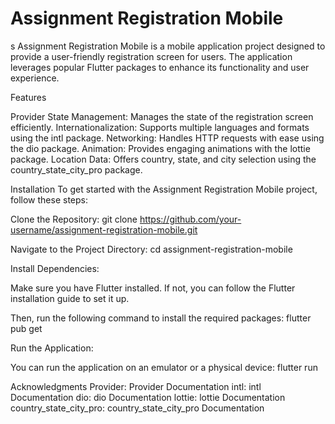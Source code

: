 # Assignment Registration Mobile
s
Assignment Registration Mobile is a mobile application project designed to provide a user-friendly registration screen for users. The application leverages popular Flutter packages to enhance its functionality and user experience.

Features

Provider State Management: Manages the state of the registration screen efficiently.
Internationalization: Supports multiple languages and formats using the intl package.
Networking: Handles HTTP requests with ease using the dio package.
Animation: Provides engaging animations with the lottie package.
Location Data: Offers country, state, and city selection using the country_state_city_pro package.


Installation
To get started with the Assignment Registration Mobile project, follow these steps:

Clone the Repository:
git clone https://github.com/your-username/assignment-registration-mobile.git

Navigate to the Project Directory:
cd assignment-registration-mobile

Install Dependencies:

Make sure you have Flutter installed. If not, you can follow the Flutter installation guide to set it up.

Then, run the following command to install the required packages:
flutter pub get

Run the Application:

You can run the application on an emulator or a physical device:
flutter run

Acknowledgments
Provider: Provider Documentation
intl: intl Documentation
dio: dio Documentation
lottie: lottie Documentation
country_state_city_pro: country_state_city_pro Documentation

